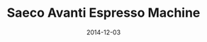 ---
layout: default
modal-id: saecoavanti
date: 2014-12-03
title: Saeco Avanti Espresso Machine
img: SaecoAvanti_poster.jpg
alt: image-alt
project-date: September 2014
client: Royal Philips
clienturl: http://www.philips.com
appstore: Google Play
appstoreurl: https://play.google.com/store/apps/details?id=com.philips.cl.di.saecoavanti
description: Android app to control a Saeco Avanti Espresso machine via Bluetooth LE.
---
